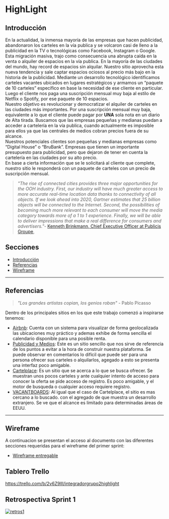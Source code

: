 # HighLight 
## Introducción
En la actualidad, la inmensa mayoría de las empresas que hacen publicidad, abandonaron los carteles en la vía publica y se volcaron casi de lleno a la publicidad en la TV o tecnológicas como Facebook, Instagram o Google. Esta migración masiva, trajo como consecuencia una abrupta caída en la venta o alquiler de espacios en la vía publica. En la mayoría de las ciudades del mundo, hay record de espacios sin alquilar. Nuestro sitio aprovecha esta nueva tendencia y sale captar espacios ociosos al precio más bajo en la historia de la publicidad.
Mediante un desarrollo tecnológico identificamos carteles vacantes ubicados en lugares estratégicos y armamos un “paquete de 10 carteles” específico en base la necesidad de ese cliente en particular. Luego el cliente nos paga una suscripción mensual muy baja al estilo de Netflix o Spotify, por ese paquete de 10 espacios.  
Nuestro objetivo es revolucionar y democratizar el alquiler de carteles en las ciudades más importantes. Por una suscripción mensual muy baja, equivalente a lo que el cliente puede pagar por **UNA** sola nota en un diario de Alta tirada.
Buscamos que las empresas pequeñas y medianas puedan a acceder a cartelería en la vía publica, cuando actualmente es imposible para ellos ya que las centrales de medios cobran precios fuera de su alcance.  
Nuestros potenciales clientes son pequeñas y medianas empresas como “Digital House” o “BruBank”. Empresas que tienen un importante presupuesto para publicidad, pero que dejaron de tener en cuenta la cartelería en las ciudades por su alto precio.  
En base a cierta información que se le solicitará al cliente que complete, nuestro sitio le responderá con un paquete de carteles con un precio de suscripción mensual. 

> _"The rise of connected cities provides three major opportunities for the OOH industry. First, our industry will have much greater access to more accurate real-time location data thanks to connectivity of all objects. If we look ahead into 2020, Gartner estimates that 25 billion objects will be connected to the Internet. Second, the possibilities of becoming much more relevant to each consumer will move the media category towards more of a 1 to 1 experience. Finally, we will be able to deliver impressions that make a real difference for consumers and advertisers."_- [Kenneth Brinkmann, Chief Executive Officer at Publicis Groupe](https://www.linkedin.com/pulse/how-advertising-evolve-smart-connected-cities-kenneth-brinkmann/), 



## Secciones
- [Introducción](#Introducción)
- [Referencias](#Referencias)
- [Wireframe](#emphasis)


---
## Referencias <!-- Inspiraciones o Referencias? Definir con el equipo-->

>_"Los grandes artistas copian, los genios roban"_ - Pablo Picasso  

Dentro de los principales sitios en los que este trabajo comenzó a inspirarse tenemos:  
- [Airbnb](https://www.airbnb.com.ar/): Cuenta con un sistema para visualizar de forma geolocalizada las ubicaciones muy práctico y ademas exhibe de forma sencilla el calendario disponible para una posible renta.
- [Publicidad y Medios](http://publicidadymedios.com.ar/comprar-publicidad-en-via-publica/): Este es un sitio sencillo que nos sirve de referencia de los puntos a evitar a la hora de construir nuestra plataforma. Se puede observar en comentarios lo difícil que puede ser para una persona ofrecer sus carteles o alquilarlos, agegado a esto se presenta una interfaz poco amigable.
- [Cartelplace](https://www.cartelplace.com/): Es un sitio que se acerca a lo que se busca ofrecer. Se muestran unos pocos carteles y ante cualquier intento de acceso para conocer la oferta se pide acceso de registro. Es poco amigable, y el motor de busqueda o cualquier acceso requiere registro.
- [VACANTBOARDS](https://vacantboards.com/): Al igual que el caso de Cartelplace, el sitio es mas cercano a lo buscado. con el agregado de que muestra un desarrollo extranjero. Se ve que el alcance es limitado para determinadas áreas de EEUU.  
---

## Wireframe
A continuacion se presentan el acceso al documento con las diferentes secciones requeridas para el wireframe del primer sprint:

- [Wireframe entregable](https://docs.google.com/presentation/d/1sgNyd5XVhYLOvcpFUmMaicmvxKjrkXeeeUwylYzTh1g/edit?usp=sharing)

## Tablero Trello

https://trello.com/b/2v6Z9lll/integradorgrupo2highlight

## Retrospectiva Sprint 1
<!-- 
![retros1](https://ibb.co/Vw58Tw2) -->
<a href="https://ibb.co/6gqBtv4"><img src="https://i.ibb.co/kQP1D3h/retros1.png" alt="retros1" border="0"></a>